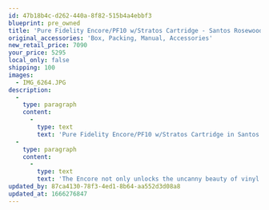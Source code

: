 ```yaml
---
id: 47b18b4c-d262-440a-8f82-515b4a4ebbf3
blueprint: pre_owned
title: 'Pure Fidelity Encore/PF10 w/Stratos Cartridge - Santos Rosewood Finish (Demo)'
original_accessories: 'Box, Packing, Manual, Accessories'
new_retail_price: 7090
your_price: 5295
local_only: false
shipping: 100
images:
  - IMG_6264.JPG
description:
  -
    type: paragraph
    content:
      -
        type: text
        text: 'Pure Fidelity Encore/PF10 w/Stratos Cartridge in Santos Rosewood Finish. The table/arm/cartridge sold as new for $7,090.00, but the new version has gone up in retail price by $900.00. The table is in like-new condition with very few hours of play. '
  -
    type: paragraph
    content:
      -
        type: text
        text: 'The Encore not only unlocks the uncanny beauty of vinyl music reproduction, but it also delivers phenomenal value. It starts with our “hybrid” design, which combines the best characteristics of high-mass, low-mass and suspended turntables. We back it up with proven materials, thorough engineering and high-precision fabrication. Listen to the Encore and you’ll hear solid bass, subtle midrange timbres and satisfying, fast transients on the likes of cymbal hits. And you’ll want to hear all your LPs, all over again.'
updated_by: 87ca4130-78f3-4ed1-8b64-aa552d3d08a8
updated_at: 1666276847
---
```


